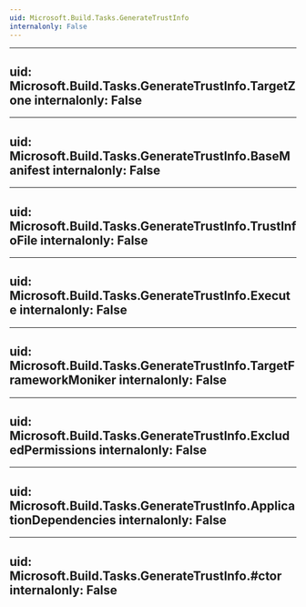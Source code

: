 ```yaml
---
uid: Microsoft.Build.Tasks.GenerateTrustInfo
internalonly: False
---
```


---
uid: Microsoft.Build.Tasks.GenerateTrustInfo.TargetZone
internalonly: False
---

---
uid: Microsoft.Build.Tasks.GenerateTrustInfo.BaseManifest
internalonly: False
---

---
uid: Microsoft.Build.Tasks.GenerateTrustInfo.TrustInfoFile
internalonly: False
---

---
uid: Microsoft.Build.Tasks.GenerateTrustInfo.Execute
internalonly: False
---

---
uid: Microsoft.Build.Tasks.GenerateTrustInfo.TargetFrameworkMoniker
internalonly: False
---

---
uid: Microsoft.Build.Tasks.GenerateTrustInfo.ExcludedPermissions
internalonly: False
---

---
uid: Microsoft.Build.Tasks.GenerateTrustInfo.ApplicationDependencies
internalonly: False
---

---
uid: Microsoft.Build.Tasks.GenerateTrustInfo.#ctor
internalonly: False
---
